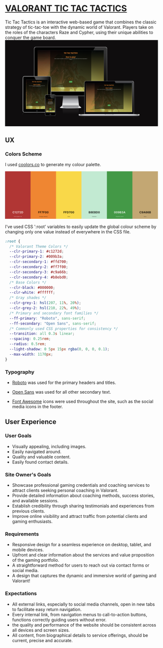 # [VALORANT TIC TAC TACTICS](https://johnnysontrinh.github.io/valorant-tic-tac-tactics)

Tic Tac Tactics is an interactive web-based game that combines the classic strategy of tic-tac-toe with the dynamic world of Valorant. Players take on the roles of the characters Raze and Cypher, using their unique abilities to conquer the game board.
![screen](documentation/readme/mockup.png)

## UX

### Colors Scheme

I used [coolors.co](https://coolors.co/c1272d-ff7f00-ffd700-b8ebd0-009b3a-c9a66b) to generate my colour palette.

![screenshot](documentation/ux/color-pattern.png)

I've used CSS ':root' variables to easily update the global colour scheme by changing only one value instead of everywhere in the CSS file.

```css
:root {
  /* Valorant Theme Colors */
  --clr-primary-1: #c1272d;
  --clr-primary-2: #009b3a;
  --clr-secondary-1: #ffd700;
  --clr-secondary-2: #ff7f00;
  --clr-secondary-3: #c9a66b;
  --clr-secondary-4: #b8ebd0;
  /* Base Colors */
  --clr-black: #000000;
  --clr-white: #ffffff;
  /* Gray shades */
  --clr-grey-1: hsl(207, 11%, 20%);
  --clr-grey-2: hsl(210, 22%, 49%);
  /* Primary and secondary font families */
  --ff-primary: "Roboto", sans-serif;
  --ff-secondary: "Open Sans", sans-serif;
  /* Commonly used CSS properties for consistency */
  --transition: all 0.3s linear;
  --spacing: 0.25rem;
  --radius: 0.5rem;
  --light-shadow: 0 5px 15px rgba(0, 0, 0, 0.1);
  --max-width: 1170px;
}
```

### Typography

- [Roboto](https://fonts.google.com/specimen/Roboto) was used for the primary headers and titles.

- [Open Sans](https://fonts.google.com/specimen/Open+Sans?query=open+sans) was used for all other secondary text.

- [Font Awesome](https://fontawesome.com) icons were used throughout the site, such as the social media icons in the footer.

## User Experience

### User Goals

- Visually appealing, including images.
- Easily navigated around.
- Quality and valuable content.
- Easily found contact details.

### Site Owner's Goals

- Showcase professional gaming credentials and coaching services to attract clients seeking personal coaching in Valorant.
- Provide detailed information about coaching methods, success stories, and available sessions.
- Establish credibility through sharing testimonials and experiences from previous clients.
- Improve online visibility and attract traffic from potential clients and gaming enthusiasts.

### Requirements

- Responsive design for a seamless experience on desktop, tablet, and mobile devices.
- Upfront and clear information about the services and value proposition of the gaming portfolio.
- A straightforward method for users to reach out via contact forms or social media.
- A design that captures the dynamic and immersive world of gaming and Valorant!

### Expectations

- All external links, especially to social media channels, open in new tabs to facilitate easy return navigation.
- Every internal link, from navigation menus to call-to-action buttons, functions correctly guiding users without error.
- the quality and performance of the website should be consistent across all devices and screen sizes.
- All content, from biographical details to service offerings, should be current, precise and accurate.

